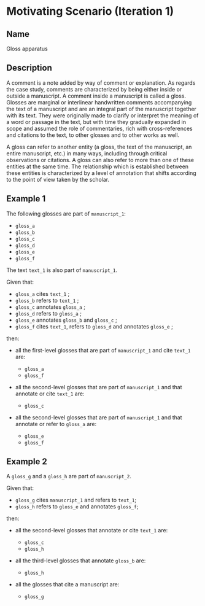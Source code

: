 # Motivating Scenario (Iteration 1)

## Name
Gloss apparatus

## Description
A comment is a note added by way of comment or explanation. As regards the case study, comments are characterized by being either inside or outside a manuscript. A comment inside a manuscript is called a gloss. Glosses are marginal or interlinear handwritten comments accompanying the text of a manuscript and are an integral part of the manuscript together with its text. They were originally made to clarify or interpret the meaning of a word or passage in the text, but with time they gradually expanded in scope and assumed the role of commentaries, rich with cross-references and citations to the text, to other glosses and to other works as well.

A gloss can refer to another entity (a gloss, the text of the manuscript, an entire manuscript, etc.) in many ways, including through critical observations or citations. A gloss can also refer to more than one of these entities at the same time. The relationship which is established between these entities is characterized by a level of annotation that shifts according to the point of view taken by the scholar.

## Example 1
The following glosses are part of `manuscript_1`:

* `gloss_a`
* `gloss_b`
* `gloss_c`
* `gloss_d`
* `gloss_e`
* `gloss_f`

The text `text_1` is also part of `manuscript_1`. 

Given that:

* `gloss_a` cites `text_1` ;
* `gloss_b` refers to `text_1` ;
* `gloss_c` annotates `gloss_a` ;
* `gloss_d` refers to `gloss_a` ; 
* `gloss_e` annotates `gloss_b` and `gloss_c` ;
* `gloss_f` cites `text_1`, refers to `gloss_d` and annotates `gloss_e` ;

then:

* all the first-level glosses that are part of `manuscript_1` and cite `text_1` are:

  * `gloss_a`
  * `gloss_f`

* all the second-level glosses that are part of `manuscript_1` and that annotate or cite `text_1` are:

  * `gloss_c`

* all the second-level glosses that are part of `manuscript_1` and that annotate or refer to `gloss_a` are:

  * `gloss_e`
  * `gloss_f`

## Example 2
A `gloss_g` and a `gloss_h` are part of `manuscript_2`. 

Given that:

* `gloss_g` cites `manuscript_1` and refers to `text_1`;
* `gloss_h` refers to `gloss_e` and annotates `gloss_f`;

then:

* all the second-level glosses that annotate or cite `text_1` are:

    * `gloss_c`
    * `gloss_h`

* all the third-level glosses that annotate `gloss_b` are:

    * `gloss_h`

* all the glosses that cite a manuscript are:

    * `gloss_g`
